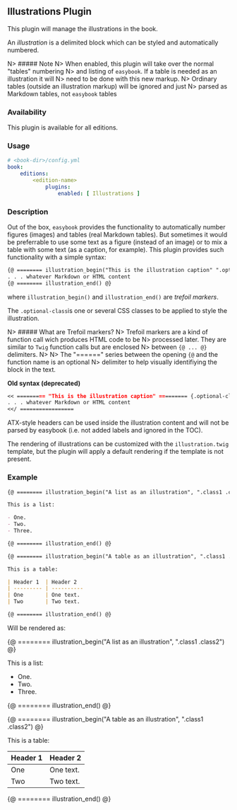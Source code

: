 ## Illustrations Plugin

This plugin will manage the illustrations in the book.

An _illustration_ is a delimited block which can be styled and automatically numbered. 

N> ##### Note 
N> When enabled, this plugin will take over the normal "tables" numbering
N> and listing of `easybook`. If a table is needed as an illustration it will
N> need to be done with this new markup.
N> Ordinary tables (outside an illustration markup) will be ignored and just
N> parsed as Markdown tables, not `easybook` tables

### Availability

This plugin is available for all editions.

### Usage

~~~.yaml
# <book-dir>/config.yml 
book:
    editions:
        <edition-name>
            plugins:
                enabled: [ Illustrations ]
~~~

### Description

Out of the box, `easybook` provides the functionality to automatically number 
figures (images) and tables (real Markdown tables). But sometimes it would be
preferrable to use some text as a figure (instead of an image) or to mix a 
table with some text (as a caption, for example). This plugin provides such 
functionality with a simple syntax:

~~~.markdown
{@ ======== illustration_begin("This is the illustration caption" ".optional-class") @}
. . . whatever Markdown or HTML content
{@ ======== illustration_end() @}
~~~

where `illustration_begin()` and `illustration_end()` are *trefoil markers*.

The `.optional-class`is one or several CSS classes to be applied to style the illustration.

N> ##### What are Trefoil markers?
N> Trefoil markers are a kind of function call wich produces HTML code to be 
N> processed later. They are similar to `Twig` function calls but are enclosed 
N> between `{@ ... @}` delimiters.
N> 
N> The "======" series between the opening `{@` and the function name is an optional
N> delimiter to help visually identifiying the block in the text.


**Old syntax (deprecated)**

~~~.markdown
<< ========= "This is the illustration caption" ========= {.optional-class}
. . . whatever Markdown or HTML content
<</ =================
~~~


ATX-style headers can be used inside the illustration content and
will not be parsed by easybook (i.e. not added labels and ignored in the TOC).

The rendering of illustrations can be customized with the `illustration.twig` template, 
but the plugin will apply a default rendering if the template is not present.

### Example

~~~.markdown
{@ ======== illustration_begin("A list as an illustration", ".class1 .class2") @}

This is a list:

- One.
- Two.
- Three.

{@ ======== illustration_end() @}

{@ ======== illustration_begin("A table as an illustration", ".class1 .class2") @}

This is a table:

| Header 1  | Header 2  
| --------- | ----------
| One       | One text.
| Two       | Two text.

{@ ======== illustration_end() @}
~~~

Will be rendered as:

{@ ======== illustration_begin("A list as an illustration", ".class1 .class2") @}

This is a list:

- One.
- Two.
- Three.

{@ ======== illustration_end() @}

{@ ======== illustration_begin("A table as an illustration", ".class1 .class2") @}

This is a table:

| Header 1  | Header 2  
| --------- | ----------
| One       | One text.
| Two       | Two text.

{@ ======== illustration_end() @}

